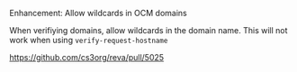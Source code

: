Enhancement: Allow wildcards in OCM domains

When verifiying domains, allow wildcards in the domain name. This will not work when using `verify-request-hostname`

https://github.com/cs3org/reva/pull/5025
